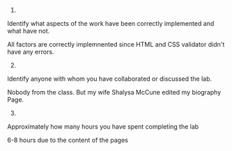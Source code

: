 1.
Identify what aspects of the work have been correctly implemented and what have not.

All factors are correctly implemnented since HTML and CSS validator didn't have any errors.

2.
Identify anyone with whom you have collaborated or discussed the lab.

Nobody from the class. But my wife Shalysa McCune edited my biography Page.

3. 
Approximately how many hours you have spent completing the lab

6-8 hours due to the content of the pages


